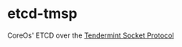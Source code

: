 # etcd-tmsp
CoreOs' ETCD over the [Tendermint Socket Protocol](http://tendermint.com/tutorials/run-your-first-tmsp-application/)

